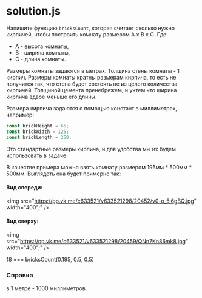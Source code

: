 # solution.js

Напишите функцию `bricksCount`, которая считает сколько нужно кирпичей, чтобы построить комнату размером A x B x C. 
Где: 
* A - высота комнаты,
* B - ширина комнаты,
* C - длина комнаты.
    
Размеры комнаты задаются в метрах. Толщина стены комнаты - 1 кирпич.
Размеры комнаты кратны размерам кирпича, то есть не получится так, что стена будет состоять не из целого количества кирпичей. Толщиной цемента пренебрежем, и учтем что ширина кирпича вдвое меньше его длины. 

Размера кирпича задаются с помощью констант в миллиметрах, например:
  ```javascript
  const brickHeight = 65;
  const brickWidth = 125;
  const brickLength = 250;
  ```

Это стандартные размеры кирпича, и для удобства мы их будем использовать в задаче.

В качестве примера можно взять комнату размером 195мм * 500мм * 500мм.
Выглядеть она будет примерно так:
#### Вид спереди: 

<img src="https://pp.vk.me/c633521/v633521298/20452/v0-o_5i6gBQ.jpg" width="400";" /> 
#### Вид сверху: 

<img src="https://pp.vk.me/c633521/v633521298/20459/QNn7Kn86mk8.jpg" width="400";" />

18 === bricksCount(0.195, 0.5, 0.5) 
  
### Справка 
в 1 метре - 1000 миллиметров.
